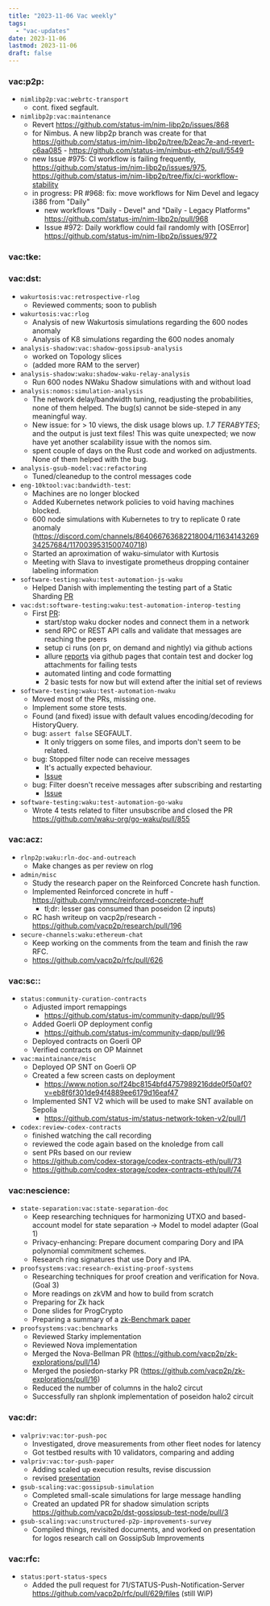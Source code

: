 ```yaml
---
title: "2023-11-06 Vac weekly"
tags:
  - "vac-updates"
date: 2023-11-06
lastmod: 2023-11-06
draft: false
---
```


### vac:p2p:
- `nimlibp2p:vac:webrtc-transport`
    - cont. fixed segfault.
- `nimlibp2p:vac:maintenance`
    - Revert https://github.com/status-im/nim-libp2p/issues/868 
    - for Nimbus. A new libp2p branch was create for that https://github.com/status-im/nim-libp2p/tree/b2eac7e-and-revert-c6aa085 - https://github.com/status-im/nimbus-eth2/pull/5549
    - new Issue #975: CI workflow is failing frequently, https://github.com/status-im/nim-libp2p/issues/975, https://github.com/status-im/nim-libp2p/tree/fix/ci-workflow-stability
    - in progress: PR #968: fix: move workflows for Nim Devel and legacy i386 from "Daily"
        - new workflows "Daily - Devel" and "Daily - Legacy Platforms" https://github.com/status-im/nim-libp2p/pull/968
        - Issue #972: Daily workflow could fail randomly with [OSError] https://github.com/status-im/nim-libp2p/issues/972

### vac:tke:

### vac:dst:
- `wakurtosis:vac:retrospective-rlog`
    - Reviewed comments; soon to publish
- `wakurtosis:vac:rlog`
    - Analysis of new Wakurtosis simulations regarding the 600 nodes anomaly
    - Analysis of K8 simulations regarding the 600 nodes anomaly
- `analysis-shadow:vac:shadow-gossipsub-analysis`
    - worked on Topology slices
    - (added more RAM to the server)
- `analysis-shadow:waku:shadow-waku-relay-analysis`
    - Run 600 nodes NWaku Shadow simulations with and without load
- `analysis:nomos:simulation-analysis`
    - The network delay/bandwidth tuning, readjusting the probabilities, none of them helped. The bug(s) cannot be side-steped in any meaningful way.
    - New issue: for > 10 views, the disk usage blows up. *1.7 TERABYTES*; and the output is just text files! This was quite unexpected; we now have yet another scalability issue with the nomos sim.
    - spent couple of days on the Rust code and worked on adjustments. None of them helped with the bug.
- `analysis-gsub-model:vac:refactoring`
    - Tuned/cleanedup to the control messages code
- `eng-10ktool:vac:bandwidth-test`:
    - Machines are no longer blocked
    - Added Kubernetes network policies to void having machines blocked.
    - 600 node simulations with Kubernetes to try to replicate 0 rate anomaly (https://discord.com/channels/864066763682218004/1163414326934257684/1170039531500740718)
    - Started an aproximation of waku-simulator with Kurtosis
    - Meeting with Slava to investigate prometheus dropping container labeling information
- `software-testing:waku:test-automation-js-waku`
    - Helped Danish with implementing the testing part of a Static Sharding [PR](https://github.com/waku-org/js-waku/pull/1697/commits/762bc5ad6ecad1d41a4aa6ca9bd6e2832a4779ee)
- `vac:dst:software-testing:waku:test-automation-interop-testing`
    - First [PR](https://github.com/waku-org/waku-interop-tests/pull/1#pullrequestreview-1714207334):
        - start/stop waku docker nodes and connect them in a network
        - send RPC or REST API calls and validate that messages are reaching the peers
        - setup ci runs (on pr, on demand and nightly) via github actions
        - allure [reports](https://waku-org.github.io/waku-interop-tests/4/) via github pages that contain test and docker log attachments for failing tests
        - automated linting and code formatting
        - 2 basic tests for now but will extend after the initial set of reviews
- `software-testing:waku:test-automation-nwaku`
    - Moved most of the PRs, missing one.
    - Implement some store tests.
    - Found (and fixed) issue with default values encoding/decoding for HistoryQuery.
    - bug: `assert false` SEGFAULT.
        - It only triggers on some files, and imports don't seem to be related.
    - bug: Stopped filter node can receive messages
        - It's actually expected behaviour.
        - [Issue](https://github.com/waku-org/nwaku/issues/2178)
    - bug: Filter doesn't receive messages after subscribing and restarting
        - [Issue](https://github.com/waku-org/nwaku/issues/2175)
- `software-testing:waku:test-automation-go-waku`
    - Wrote 4 tests related to filter unsubscribe and closed the PR https://github.com/waku-org/go-waku/pull/855

### vac:acz:
- `rlnp2p:waku:rln-doc-and-outreach`
    - Make changes as per review on rlog
- `admin/misc`
    - Study the research paper on the Reinforced Concrete hash function.
    - Implemented Reinforced concrete in huff - https://github.com/rymnc/reinforced-concrete-huff
        - tl;dr: lesser gas consumed than  poseidon (2 inputs)
    - RC hash writeup on vacp2p/research - https://github.com/vacp2p/research/pull/196
- `secure-channels:waku:ethereum-chat`
    - Keep working on the comments from the team and finish the raw RFC.
    - https://github.com/vacp2p/rfc/pull/626

### vac:sc::
- `status:community-curation-contracts`
    - Adjusted import remappings
        - https://github.com/status-im/community-dapp/pull/95
    - Added Goerli OP deployment config
        - https://github.com/status-im/community-dapp/pull/96
    - Deployed contracts on Goerli OP
    - Verified contracts on OP Mainnet
- `vac:maintainance/misc`
    - Deployed OP SNT on Goerli OP
    - Created a few screen casts on deployment
        - https://www.notion.so/f24bc8154bfd4757989216dde0f50af0?v=eb8f6f301de94f4889ee6179d16eaf47
    - Implemented SNT V2 which will be used to make SNT available on Sepolia
        - https://github.com/status-im/status-network-token-v2/pull/1
- `codex:review-codex-contracts`
    - finished watching the call recording
    - reviewed the code again based on the knoledge from call
    - sent PRs based on our review
    - https://github.com/codex-storage/codex-contracts-eth/pull/73
    - https://github.com/codex-storage/codex-contracts-eth/pull/74

### vac:nescience:
- `state-separation:vac:state-separation-doc`
   - Keep researching techniques for harmonizing UTXO and based-account model for state separation -> Model to model adapter (Goal 1)
   - Privacy-enhancing: Prepare document comparing Dory and IPA polynomial commitment schemes.
   - Research ring signatures that use Dory and IPA.
- `proofsystems:vac:research-existing-proof-systems`
   - Researching techniques for proof creation and verification for Nova. (Goal 3)
   - More readings on zkVM and how to build from scratch
   - Preparing for Zk hack
   - Done slides for ProgCrypto
   - Preparing a summary of a [zk-Benchmark paper](https://eprint.iacr.org/2023/1503.pdf)
- `proofsystems:vac:benchmarks`
   - Reviewed Starky implementation
   - Reviewed Nova implementation
   - Merged the Nova-Bellman PR (https://github.com/vacp2p/zk-explorations/pull/14)
   - Merged the posiedon-starky PR (https://github.com/vacp2p/zk-explorations/pull/16)
   - Reduced the number of columns in the halo2 circut
   - Successfully ran shplonk implementation of poseidon halo2 circuit

### vac:dr:
- `valpriv:vac:tor-push-poc`
    - Investigated, drove measurements from other fleet nodes for latency
    - Got testbed results with 10 validators, comparing and adding
- `valpriv:vac:tor-push-paper`
    - Adding scaled up execution results, revise discussion
    - revised [presentation](https://docs.google.com/presentation/d/10icRYX3qh_B7B1bOzDSxX6QVOLru7QsCAO8K3RXLpyg/edit?usp=sharing)
- `gsub-scaling:vac:gossipsub-simulation`
  - Completed small-scale simulations for large message handling
  - Created an updated PR for shadow simulation scripts  https://github.com/vacp2p/dst-gossipsub-test-node/pull/3
- `gsub-scaling:vac:unstructured-p2p-improvements-survey`
  - Compiled things, revisited documents, and worked on presentation for logos research call on GossipSub Improvements

### vac:rfc:
- `status:port-status-specs`
    - Added the pull request for 71/STATUS-Push-Notification-Server https://github.com/vacp2p/rfc/pull/629/files (still WiP)

